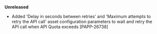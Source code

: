 **Unreleased**
* Added 'Delay in seconds between retries' and 'Maximum attempts to retry the API call' asset configuration parameters to wait and retry the API call when API Quota exceeds [PAPP-26738]
